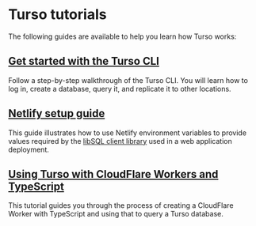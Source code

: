 # Turso tutorials

The following guides are available to help you learn how Turso works:

## [Get started with the Turso CLI]

Follow a step-by-step walkthrough of the Turso CLI. You will learn how to log
in, create a database, query it, and replicate it to other locations.

## [Netlify setup guide]

This guide illustrates how to use Netlify environment variables to provide
values required by the [libSQL client library] used in a web application
deployment.

## [Using Turso with CloudFlare Workers and TypeScript]

This tutorial guides you through the process of creating a CloudFlare Worker
with TypeScript and using that to query a Turso database.


[Get started with the Turso CLI]: get-started-turso-cli
[Netlify setup guide]: netlify-setup-guide
[Using Turso with CloudFlare Workers and TypeScript]: https://developers.cloudflare.com/workers/tutorials/connect-to-turso-using-workers/

[libSQL client library]: /reference/client-access
